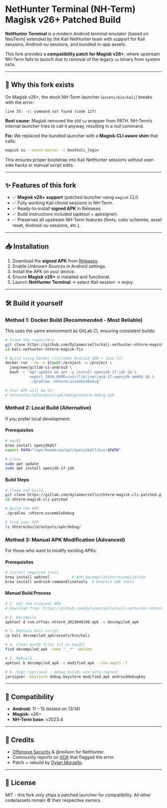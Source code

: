 # NetHunter Terminal (NH-Term) Magisk v26+ Patched Build  

**NetHunter Terminal** is a modern Android terminal emulator (based on NeoTerm) extended by the Kali NetHunter team with support for Kali sessions, Android-su sessions, and bundled in-app assets.  

This fork provides a **compatibility patch for Magisk v26+**, where upstream NH-Term fails to launch due to removal of the legacy `su` binary from system `PATH`.  

---

## 🚨 Why this fork exists  

On Magisk v26+, the stock NH-Term launcher (`assets/bin/kali`) breaks with the error:  

```
line 35: -c: command not found (code 127)
```  

**Root cause:** Magisk removed the old `su` wrapper from PATH. NH-Term’s internal launcher tries to call it anyway, resulting in a null command.  

**Fix:** We replaced the bundled launcher with a **Magisk-CLI aware shim** that calls:  

```sh
magisk su --mount-master -c bootkali_login
```  

This ensures proper bootstrap into Kali NetHunter sessions without user-side hacks or manual script edits.  

---

## ✨ Features of this fork  

- ✅ **Magisk v26+ support** (patched launcher using `magisk` CLI).  
- ✅ Fully working Kali chroot sessions in NH-Term.  
- ✅ Ready-to-install **signed APK** in Releases.  
- ✅ Build instructions included (apktool + apksigner).  
- ✅ Preserves all upstream NH-Term features (fonts, color schemes, asset reset, Android-su sessions, etc.).  

---

## 📥 Installation  

1. Download the **signed APK** from [Releases](./releases).  
2. Enable *Unknown Sources* in Android settings.  
3. Install the APK on your device.  
4. Ensure **Magisk v26+** is installed and functional.  
5. Launch **NetHunter Terminal** → select *Kali* session → enjoy.  

---

## 🛠️ Build it yourself

### Method 1: Docker Build (Recommended - Most Reliable)

This uses the same environment as GitLab CI, ensuring consistent builds:

```bash
# Clone the repository
git clone https://github.com/Dylanmurzello/kali-nethunter-nhterm-magisk-fix.git
cd kali-nethunter-nhterm-magisk-fix

# Build using Docker (includes Android SDK + Java 17)
docker run --rm -v $(pwd):/project -w /project \
  jangrewe/gitlab-ci-android \
  bash -c "apt update && apt -y install openjdk-17-jdk && \
           export JAVA_HOME=/usr/lib/jvm/java-17-openjdk-amd64 && \
           ./gradlew :nhterm:assembleDebug"

# Your APK will be at:
# nhterm/build/outputs/apk/debug/nhterm-debug.apk
```

### Method 2: Local Build (Alternative)

If you prefer local development:

#### Prerequisites
```bash
# macOS
brew install openjdk@17
export PATH="/opt/homebrew/opt/openjdk@17/bin:$PATH"

# Linux
sudo apt update
sudo apt install openjdk-17-jdk
```

#### Build Steps
```bash
# Clone and build
git clone https://gitlab.com/dylanmurzello/nhterm-magisk-cli-patched.git
cd nhterm-magisk-cli-patched

# Build the APK
./gradlew :nhterm:assembleDebug

# Find your APK
ls nhterm/build/outputs/apk/debug/
```

### Method 3: Manual APK Modification (Advanced)

For those who want to modify existing APKs:

#### Prerequisites
```bash
# Install required tools
brew install apktool          # APK decompilation/recompilation
brew install android-commandlinetools  # Android SDK tools
```

#### Manual Build Process
```bash
# 1. Get the original APK
# Download from: https://github.com/Dylanmurzello/kali-nethunter-nhterm-magisk-fix/releases

# 2. Decompile
apktool d com.offsec.nhterm_2023040100.apk -o decompiled_apk

# 3. Replace kali script
cp kali decompiled_apk/assets/bin/kali

# 4. Clean macOS files (if on macOS)
find decompiled_apk -name "._*" -delete

# 5. Rebuild
apktool b decompiled_apk -o modified.apk --use-aapt1 -f

# 6. Sign (optional - debug builds are auto-signed)
jarsigner -keystore debug.keystore modified.apk androiddebugkey
```  

---

## 🔧 Compatibility  

- **Android:** 11 – 15 (tested on 13/14)  
- **Magisk:** v26+  
- **NH-Term base:** v2023.4  

---

## 🙌 Credits  

- [Offensive Security](https://www.kali.org/) & @re4son for NetHunter.  
- Community reports on [XDA](https://forum.xda-developers.com/) that flagged the error.  
- Patch + rebuild by [Dylan Murzello](https://github.com/Dylanmurzello).  

---

## 📄 License  

MIT - this fork only ships a patched launcher for compatibility. All other code/assets remain © their respective owners.  
